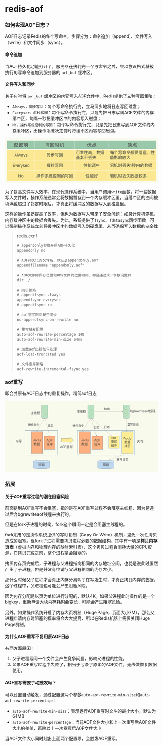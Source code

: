 # redis-aof

### 如何实现AOF日志？

AOF日志记录Redis的每个写命令，步骤分为：命令追加（append）、文件写入（write）和文件同步（sync）。

#### 命令追加

当AOF持久化功能打开了，服务器在执行完一个写命令之后，会以协议格式将被执行的写命令追加到服务器的 `aof_buf` 缓冲区。

#### 文件写入和同步

关于何时将 `aof_buf` 缓冲区的内容写入AOF文件中，Redis提供了三种写回策略：

* `Always，同步写回`：每个写命令执行完，立马同步地将日志写回磁盘；
* `Everysec，每秒写回`：每个写命令执行完，只是先把日志写到AOF文件的内存缓冲区，每隔一秒把缓冲区中的内容写入磁盘；
* `No，操作系统控制的写回`：每个写命令执行完，只是先把日志写到AOF文件的内存缓冲区，由操作系统决定何时将缓冲区内容写回磁盘。



![](../../.gitbook/assets/image.png)

为了提高文件写入效率，在现代操作系统中，当用户调用`write`函数，将一些数据写入文件时，操作系统通常会将数据暂存到一个内存缓冲区里，当缓冲区的空间被填满或超过了指定时限后，才真正将缓冲区的数据写入到磁盘里。

这样的操作虽然提高了效率，但也为数据写入带来了安全问题：如果计算机停机，内存缓冲区中的数据会丢失。为此，系统提供了`fsync`、`fdatasync`同步函数，可以强制操作系统立刻将缓冲区中的数据写入到硬盘里，从而确保写入数据的安全性

> redis.conf
>
> ```
> # appendonly参数开启AOF持久化
> appendonly no
>
> # AOF持久化的文件名，默认是appendonly.aof
> appendfilename "appendonly.aof"
>
> # AOF文件的保存位置和RDB文件的位置相同，都是通过dir参数设置的
> dir ./
>
> # 同步策略
> # appendfsync always
> appendfsync everysec
> # appendfsync no
>
> # aof重写期间是否同步
> no-appendfsync-on-rewrite no
>
> # 重写触发配置
> auto-aof-rewrite-percentage 100
> auto-aof-rewrite-min-size 64mb
>
> # 加载aof出错如何处理
> aof-load-truncated yes
>
> # 文件重写策略
> aof-rewrite-incremental-fsync yes
> ```



### aof重写

即合并原有AOF日志中的重复操作，精简aof日志

![](<../../.gitbook/assets/image (3).png>)

### 拓展

#### 关于AOF重写过程的潜在阻塞风险

前面提到AOF重写不会阻塞，指的是在AOF重写过程不会阻塞主线程，因为是通过后台bgrewriteaof线程来执行的。

但是在fork子进程的时候，fork这个瞬间一定是会阻塞主线程的。

fork采用的是操作系统提供的写时复制（Copy On Write）机制，避免一次性拷贝造成的阻塞。但fork子进程需要拷贝进程必要的数据结构，其中有一项是**拷贝内存页表**（虚拟内存和物理内存的映射索引表），这个拷贝过程会消耗大量的CPU资源，在拷贝完成之前，整个进程是会阻塞的。

拷贝内存页完成后，子进程与父进程指向相同的内存地址空间，也就是说此时虽然产生了子进程，但是并没有申请与父进程相同的内存大小。

那什么时候父子进程才会真正内存分离呢？在写发生时，才真正拷贝内存的数据，这个过程中，父进程也可能会产生阻塞风险。

因为内存分配是以页为单位进行分配的，默认4K，如果父进程此时操作的是一个bigkey，重新申请大块内存耗时会变长，可能会产生阻塞风险。

另外，如果操作系统开启了内存大页机制（Huge Page，页面大小2M），那么父进程申请内存时阻塞的概率将会大大提高，所以在Redis机器上需要关闭Huge Page机制。

#### 为什么AOF重写不复用原AOF日志

有两方面原因：

1. 父子进程写同一个文件会产生竞争问题，影响父进程的性能。
2. 如果AOF重写过程中失败了，相当于污染了原本的AOF文件，无法做恢复数据使用。

#### AOF重写需要手动触发吗？

可以设置自动触发，通过配置这两个参数`auto-aof-rewrite-min-size`和`auto-aof-rewrite-percentage`：

* `auto-aof-rewrite-min-size`：表示运行AOF重写时文件的最小大小，默认为64MB
* `auto-aof-rewrite-percentage`：当前AOF文件大小和上一次重写后AOF文件大小的差值，再除以上一次重写后AOF文件大小

当AOF文件大小同时超出上面两个配置项，会触发AOF重写。
